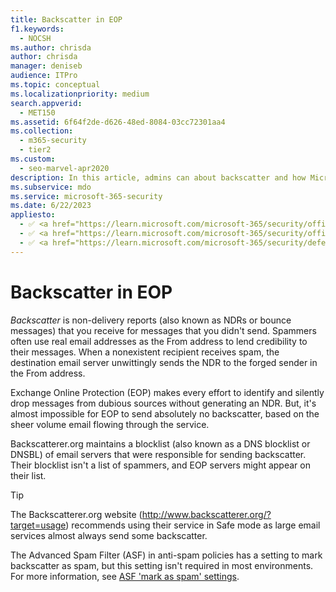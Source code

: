 ```yaml
---
title: Backscatter in EOP
f1.keywords: 
  - NOCSH
ms.author: chrisda
author: chrisda
manager: deniseb
audience: ITPro
ms.topic: conceptual
ms.localizationpriority: medium
search.appverid: 
  - MET150
ms.assetid: 6f64f2de-d626-48ed-8084-03cc72301aa4
ms.collection: 
  - m365-security
  - tier2
ms.custom: 
  - seo-marvel-apr2020
description: In this article, admins can about backscatter and how Microsoft Exchange Online Protection (EOP) tries to prevent it.
ms.subservice: mdo
ms.service: microsoft-365-security
ms.date: 6/22/2023
appliesto:
  - ✅ <a href="https://learn.microsoft.com/microsoft-365/security/office-365-security/eop-about" target="_blank">Exchange Online Protection</a>
  - ✅ <a href="https://learn.microsoft.com/microsoft-365/security/office-365-security/mdo-security-comparison#defender-for-office-365-plan-1-vs-plan-2-cheat-sheet" target="_blank">Microsoft Defender for Office 365 plan 1 and plan 2</a>
  - ✅ <a href="https://learn.microsoft.com/microsoft-365/security/defender/microsoft-365-defender" target="_blank">Microsoft Defender XDR</a>
---
```


# Backscatter in EOP

*Backscatter* is non-delivery reports (also known as NDRs or bounce messages) that you receive for messages that you didn't send. Spammers often use real email addresses as the From address to lend credibility to their messages. When a nonexistent recipient receives spam, the destination email server unwittingly sends the NDR to the forged sender in the From address.

Exchange Online Protection (EOP) makes every effort to identify and silently drop messages from dubious sources without generating an NDR. But, it's almost impossible for EOP to send absolutely no backscatter, based on the sheer volume email flowing through the service.

Backscatterer.org maintains a blocklist (also known as a DNS blocklist or DNSBL) of email servers that were responsible for sending backscatter. Their blocklist isn't a list of spammers, and EOP servers might appear on their list.

> [!TIP]
> The Backscatterer.org website (<http://www.backscatterer.org/?target=usage>) recommends using their service in Safe mode as large email services almost always send some backscatter.
>
> The Advanced Spam Filter (ASF) in anti-spam policies has a setting to mark backscatter as spam, but this setting isn't required in most environments. For more information, see [ASF 'mark as spam' settings](anti-spam-policies-asf-settings-about.md#mark-as-spam-settings).
